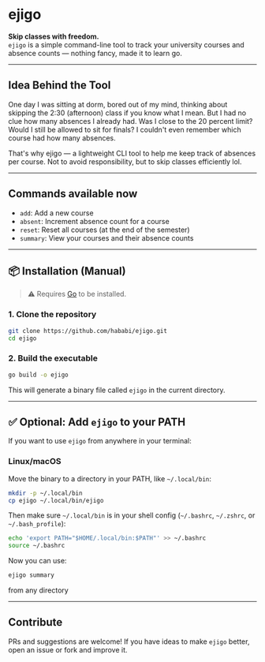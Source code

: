 # ejigo 

**Skip classes with freedom.**  
`ejigo` is a simple command-line tool to track your university courses and absence counts — nothing fancy, made it to learn go.


---

##  Idea Behind the Tool

One day I was sitting at dorm, bored out of my mind, thinking about skipping the 2:30 (afternoon) class if you know what I mean. But I had no clue how many absences I already had. Was I close to the 20 percent limit? Would I still be allowed to sit for finals? I couldn't even remember which course had how many absences.

That's why ejigo — a lightweight CLI tool to help me keep track of absences per course. Not to avoid responsibility, but to skip classes efficiently lol.

---

## Commands available now

- `add`: Add a new course
- `absent`: Increment absence count for a course
- `reset`: Reset all courses (at the end of the semester)
- `summary`: View your courses and their absence counts

---

## 📦 Installation (Manual)

> ⚠️ Requires [Go](https://go.dev/doc/install) to be installed.

### 1. Clone the repository

```bash
git clone https://github.com/hababi/ejigo.git
cd ejigo
```

### 2. Build the executable

```bash
go build -o ejigo
```

This will generate a binary file called `ejigo` in the current directory.

---

## ✅ Optional: Add `ejigo` to your PATH

If you want to use `ejigo` from anywhere in your terminal:

### Linux/macOS

Move the binary to a directory in your PATH, like `~/.local/bin`:

```bash
mkdir -p ~/.local/bin
cp ejigo ~/.local/bin/ejigo
```

Then make sure `~/.local/bin` is in your shell config (`~/.bashrc`, `~/.zshrc`, or `~/.bash_profile`):

```bash
echo 'export PATH="$HOME/.local/bin:$PATH"' >> ~/.bashrc
source ~/.bashrc
```

Now you can use:

```bash
ejigo summary
```

from any directory 

---

## Contribute

PRs and suggestions are welcome! If you have ideas to make `ejigo` better, open an issue or fork and improve it.

